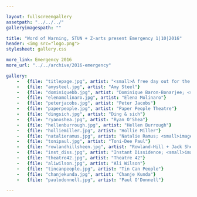 ```yaml
---

layout: fullscreengallery
assetpath: "../../../"
galleryimagespath: ""

title: "Word of Warning, STUN + Z-arts present Emergency 1|10|2016"
header: <img src="logo.png">
stylesheet: gallery.css

more_link: Emergency 2016
more_url: "../../archive/2016-emergency"

gallery:
    -   {file: "titlepage.jpg", artist: "<small>A free day out for the curious, Sat 1 Oct at Z-arts.", show: "Maelstrom Theatre; image David Forrest</small>"}
    -   {file: "amysteel.jpg", artist: "Amy Steel"}
    -   {file: "dominiquebb.jpg", artist: "Dominique Baron-Bonarjee; <small>image Garry Cook</small>"}
    -   {file: "elenamolinaro.jpg", artist: "Elena Molinaro"}
    -   {file: "peterjacobs.jpg", artist: "Peter Jacobs"}
    -   {file: "paperpeople.jpg", artist: "Paper People Theatre"}
    -   {file: "dingsich.jpg", artist: "Ding & sich"}
    -   {file: "ryanoshea.jpg", artist: "Ryan O'Shea"}
    -   {file: "hellenburrough.jpg", artist: "Hellen Burrough"}
    -   {file: "holliemiller.jpg", artist: "Hollie Miller"}
    -   {file: "natalieramus.jpg", artist: "Natalie Ramus; <small>image Garry Cook</small>"}
    -   {file: "tonipaul.jpg", artist: "Toni-Dee Paul"}
    -   {file: "rowlandhillsheen.jpg", artist: "Rowland-Hill + Jack Sheen; <small>image Garry Cook</small>"}
    -   {file: "inst_diss.jpg", artist: "Instant Dissidence; <small>image Garry Cook</small>"}
    -   {file: "theatre42.jpg", artist: "Theatre 42"}
    -   {file: "aliwilson.jpg", artist: "Ali Wilson"}
    -   {file: "tincanpeople.jpg", artist: "Tin Can People"}
    -   {file: "chanjekunda.jpg", artist: "Chanje Kunda"}
    -   {file: "paulodonnell.jpg", artist: "Paul O'Donnell"}
     
---
```

